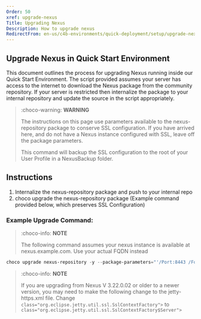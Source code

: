 ```yaml
---
Order: 50
xref: upgrade-nexus
Title: Upgrading Nexus
Description: How to upgrade nexus
RedirectFrom: en-us/c4b-environments/quick-deployment/setup/upgrade-nexus-qde
---
```


## Upgrade Nexus in Quick Start Environment

This document outlines the process for upgrading Nexus running inside our Quick Start Environment.
The script provided assumes your server has access to the internet to download the Nexus package from the community repository.
If your server is restricted then internalize the package to your internal repository and update the source in the script appropriately.

> :choco-warning: **WARNING**
>
> The instructions on this page use parameters available to the nexus-repository package to conserve SSL configuration. If you have arrived here,
> and do not have a Nexus instance configured with SSL, leave off the package parameters.
>
> This command will backup the SSL configuration to the root of your User Profile in a NexusBackup folder.

## Instructions

1. Internalize the nexus-repository package and push to your internal repo
2. choco upgrade the nexus-repository package (Example command provided below, which preserves SSL Configuration)

### Example Upgrade Command:

> :choco-info: **NOTE**
>
> The following command assumes your nexus instance is available at nexus.example.com. Use your actual FQDN instead

```powershell
choco upgrade nexus-repository -y --package-parameters="'/Port:8443 /Fqdn:""nexus.example.com"" /BackupSslConfig'"
```

> :choco-info: **NOTE**
>
>If you are upgrading from Nexus V 3.22.0.02 or older to a newer version, you may need to make the following change to the jetty-https.xml file.
>Change `class="org.eclipse.jetty.util.ssl.SslContextFactory">` to `class="org.eclipse.jetty.util.ssl.SslContextFactory$Server">`
